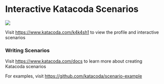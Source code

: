 # Interactive Katacoda Scenarios

[![](http://shields.katacoda.com/katacoda/k4k4sh1/count.svg)](https://www.katacoda.com/k4k4sh1 "Get your profile on Katacoda.com")

Visit https://www.katacoda.com/k4k4sh1 to view the profile and interactive scenarios

### Writing Scenarios
Visit https://www.katacoda.com/docs to learn more about creating Katacoda scenarios

For examples, visit https://github.com/katacoda/scenario-example
